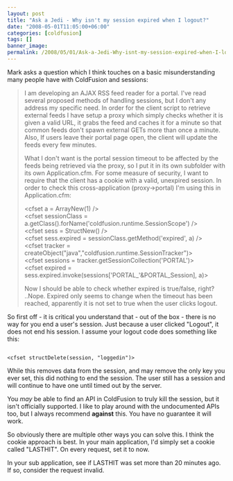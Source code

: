 ```yaml
---
layout: post
title: "Ask a Jedi - Why isn't my session expired when I logout?"
date: "2008-05-01T11:05:00+06:00"
categories: [coldfusion]
tags: []
banner_image: 
permalink: /2008/05/01/Ask-a-Jedi-Why-isnt-my-session-expired-when-I-logout
---
```


Mark asks a question which I think touches on a basic misunderstanding many people have with ColdFusion and sessions:

<blockquote>
<p>
I am developing an AJAX RSS feed reader for a portal. I've read several proposed
methods of handling sessions, but I don't any address my specific need.
In order for the client script to retrieve external feeds I have setup a proxy
which simply checks whether it is given a valid URL, it grabs the feed and
caches it for a minute so that common feeds don't spawn external GETs more than
once a minute. Also, If users leave their portal page open, the client will
update the feeds every few minutes.

What I don't want is the portal session timeout to be affected by the feeds being retrieved via the proxy, so I put it in its own subfolder with its own Application.cfm.
For some measure of security, I want to require that the client has a cookie with a valid, unexpired session. In order to check this cross-application (proxy->portal) I'm using this in Application.cfm:

&lt;cfset a = ArrayNew(1) /&gt;<br>
&lt;cfset sessionClass = a.getClass().forName('coldfusion.runtime.SessionScope') /&gt;<br>
&lt;cfset sess = StructNew() /&gt;<br>
&lt;cfset sess.expired = sessionClass.getMethod('expired', a) /&gt;<br>
&lt;cfset tracker = createObject("java","coldfusion.runtime.SessionTracker")&gt;<br>
&lt;cfset sessions = tracker.getSessionCollection('PORTAL')&gt;<br>
&lt;cfset expired = sess.expired.invoke(sessions['PORTAL_'&PORTAL_Session], a)&gt;<br>

Now I should be able to check whether expired is true/false, right? ..Nope. Expired only seems to change when the timeout has been reached, apparently it is not set to true
when the user clicks logout.
</p>
</blockquote>

So first off - it is critical you understand that - out of the box - there is no way for you end a user's session. Just because a user clicked "Logout", it does not end his session. I assume your logout code does something like this:

<code>
&lt;cfset structDelete(session, "loggedin")&gt;
</code>

While this removes data from the session, and may remove the only key you ever set, this did nothing to end the session. The user still has a session and will continue to have one until timed out by the server.

You <i>may</i> be able to find an API in ColdFusion to truly kill the session, but it isn't officially supported. I like to play around with the undocumented APIs too, but I always recommend <b>against</b> this. You have no guarantee it will work.

So obviously there are multiple other ways you can solve this. I think the cookie approach is best. In your main application, I'd simply set a cookie called "LASTHIT". On every request, set it to now. 

In your sub application, see if LASTHIT was set more than 20 minutes ago. If so, consider the request invalid.